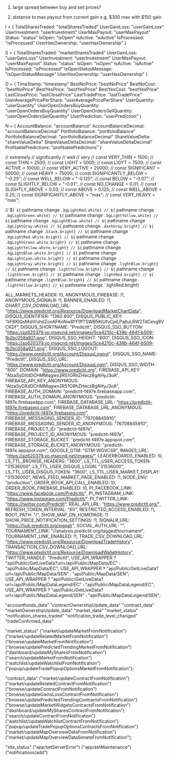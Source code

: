 1. large spread between buy and sell prices?

2. distance to max payout from current gain
  e.g. $300 max with $150 gain
  


I = {
  TotalSharesTraded: "totalSharesTraded"
  UserGainLoss: "userGainLoss"
  UserInvestment: "userInvestment"
  UserMaxPayout: "userMaxPayout"
  Status: "status"
  IsOpen: "isOpen"
  IsActive: "isActive"
  IsProcessed: "isProcessed"
  UserHasOwnership: "userHasOwnership"
}

S = {
  TotalSharesTraded: "marketSharesTraded"
  UserGainLoss: "userGainLoss"
  UserInvestment: "userInvestment"
  UserMaxPayout: "userMaxPayout"
  Status: "status"
  IsOpen: "isOpen"
  IsActive: "isActive"
  IsProcessed: "isProcessed"
  IsOpenStatusMessage: "isOpenStatusMessage"
  UserHasOwnership: "userHasOwnership"
}

D = {
  TimeStamp: "timestamp"
  BestNoPrice: "bestNoPrice"
  BestNoCost: "bestNoPrice"
  BestYesPrice: "bestYesPrice"
  BestYesCost: "bestYesPrice"
  LastClosePrice: "lastClosePrice"
  LastTradePrice: "lastTradePrice"
  UserAveragePricePerShare: "userAveragePricePerShare"
  UserQuantity: "userQuantity"
  UserOpenOrdersBuyQuantity: "userOpenOrdersBuyQuantity"
  UserOpenOrdersSellQuantity: "userOpenOrdersSellQuantity"
  UserPrediction: "userPrediction"
}

N = {
  AccountBalance: "accountBalance"
  AccountBalanceDecimal: "accountBalanceDecimal"
  PortfolioBalance: "portfolioBalance"
  PortfolioBalanceDecimal: "portfolioBalanceDecimal"
  ShareValueDelta: "shareValueDelta"
  ShareValueDeltaDecimal: "shareValueDeltaDecimal"
  ProfitablePredictions: "profitablePredictions"
}


// extremely
// significantly
// well
// very
// const VERY_THIN = 1500;
// const THIN = 2500;
// const LIGHT = 5000;
// const LIGYT = 7500;
// const ACTIVE = 10000;
// const VERY_ACTIVE = 20000;
// const SIGNIFICANT = 50000;
// const HEAVY = 75000;
// const SIGNIFICANTLY_BELOW = "-0.25";
// const WELL_BELOW = "-0.125";
// const BELOW = "-0.07";
// const SLIGHTLY_BELOW = "-0.01";
// const NO_CHANGE = 0.01;
// const SLIGHTLY_ABOVE = 0.03;
// const ABOVE = 0.125;
// const WELL_ABOVE = 0.25;
// const SIGNIFICANTLY_ABOVE = "max";
// const VERY_HEAVY = "max";

// $(` ${` pathname change `.bgLightRed.white}
// ${` pathname change `.bgLightGreen.white}
// ${` pathname change `.bgLightYellow.white}
// ${` pathname change `.bgLightBlue.white}
// ${` pathname change `.bgLightGray.white}
// ${` pathname change `.darkGray.bright}
// ${` pathname change `.black.bright}
// ${` pathname change `.bgLightRed.white.bright}
// ${` pathname change `.bgLightGreen.white.bright}
// ${` pathname change `.bgLightYellow.white.bright}
// ${` pathname change `.bgLightBlue.white.bright}
// ${` pathname change `.bgLightCyan.white.bright}
// ${` pathname change `.bgLightGray.white.bright}
// ${` pathname change `.lightBlue.bright}
// ${` pathname change `.lightYellow.bright}
// ${` pathname change `.lightGreen.bright}
// ${` pathname change `.lightRed.bright}
// ${` pathname change `.lightBlue.bright}
// ${` pathname change `.lightYellow.bright}
// ${` pathname change `.lightRed.bright}


ALL_MARKETS_HEADER: !0,
ANONYMOUS_FIREBASE: !1,
ANONYMOUS_SIGNALR: !1,
BANNER_ENABLED: !1,
CHART_CSV_DOWNLOAD_URL: "https://www.predictit.org/Resource/DownloadMarketChartData",
DISQUS_IDENTIFIER: "1360 800",
DISQUS_PUBLIC_KEY: "kFBKlQsMshYuhdZooAFKnNw8fY1ffTSWB5KIUfvCplLPajtuLRW2TdCevg8VCKDf",
DISQUS_SHORTNAME: "PredictIt",
DISQUS_SSO_BUTTON: "https://az620379.vo.msecnd.net/images/5ce4210c-439b-464f-b509-fb2bc058a921.png",
DISQUS_SSO_HEIGHT: "600",
DISQUS_SSO_ICON: "https://az620379.vo.msecnd.net/images/5ce4210c-439b-464f-b509-fb2bc058a921.png",
DISQUS_SSO_LOGOUT: "https://www.predictit.org/Account/DisqusLogout",
DISQUS_SSO_NAME: "PredictIt",
DISQUS_SSO_URL: "https://www.predictit.org/Account/DisqusLogin",
DISQUS_SSO_WIDTH: "800",
DOMAIN: "https://www.predictit.org",
FIREBASE_API_KEY: "AIzaSyDXdDCHMMqgwx2RS1ORhZHeczBgAHyJ3oA",
FIREBASE_API_KEY_ANONYMOUS: "AIzaSyDXdDCHMMqgwx2RS1ORhZHeczBgAHyJ3oA",
FIREBASE_AUTH_DOMAIN: "predictit-f497e.firebaseapp.com",
FIREBASE_AUTH_DOMAIN_ANONYMOUS: "predictit-f497e.firebaseapp.com",
FIREBASE_DATABASE_URL: "https://predictit-f497e.firebaseio.com",
FIREBASE_DATABASE_URL_ANONYMOUS: "https://predictit-f497e.firebaseio.com",
FIREBASE_MESSAGING_SENDER_ID: "76708845910",
FIREBASE_MESSAGING_SENDER_ID_ANONYMOUS: "76708845910",
FIREBASE_PROJECT_ID: "predictit-f497e",
FIREBASE_PROJECT_ID_ANONYMOUS: "predictit-f497e",
FIREBASE_STORAGE_BUCKET: "predictit-f497e.appspot.com",
FIREBASE_STORAGE_BUCKET_ANONYMOUS: "predictit-f497e.appspot.com",
GOOGLE_GTM: "GTM-WGVC48",
IMAGES_URL: "https://az620379.vo.msecnd.net/images/",
LEADERBOARDS_ENABLED: !0,
LS_TTL_BROWSE_HEADERS: "3600",
LS_TTL_USER_ACCESS_TOKEN: "31536000",
LS_TTL_USER_DISQUS_LOGIN: "31536000",
LS_TTL_USER_DISQUS_TOKEN: "3600",
LS_TTL_USER_MARKET_DISPLAY: "31536000",
NEWS_FEED_MARKET_PAGE_ENABLED: !1,
NODE_ENV: "production",
ORDER_BOOK_API_CALL_ENABLED: !0,
ORDER_BOOK_FIREBASE_ENABLED: !0,
PI_FACEBOOK_LINK: "https://www.facebook.com/PredictIt/",
PI_INSTAGRAM_LINK: "https://www.instagram.com/PredictIt/",
PI_TWITTER_LINK: "https://twitter.com/PredictIt",
REAL_API_URL: "https://www.predictit.org/",
REFRESH_TOKEN_INTERVAL: "60",
RESTRICTED_ACCESS_ENABLED: !1,
ROOT_PATH: "/",
SHOW_MAP_ON_HOMEPAGE: !1
SHOW_PRICE_NOTIFICATION_SETTINGS: !1,
SIGNALR_URL: "https://hub.predictit.org/signalr",
SOCIAL_AUTH_URL: "",
TOURNAMENT_LINK: "//analysis.predictit.org/tagged/tournament",
TOURNAMENT_LINK_ENABLED: !1,
TRADE_CSV_DOWNLOAD_URL: "https://www.predictit.org/Resource/DownloadTradeHistory",
TRANSACTION_CSV_DOWNLOAD_URL: "https://www.predictit.org/Resource/DownloadWalletHistory",
TWITTER_HANDLE: "PredictIt",
USE_API_WRAPPER ? "api/Public/GetLiveData?url=/api/Public/MapData/EC" : "api/Public/MapData/EC";
USE_API_WRAPPER ? "api/Public/GetLiveData?url=/api/Public/MapData/SEN" : "api/Public/MapData/SEN";
USE_API_WRAPPER ? "api/Public/GetLiveData?url=/api/Public/MapDataLegend/EC" : "api/Public/MapDataLegend/EC";
USE_API_WRAPPER ? "api/Public/GetLiveData?url=/api/Public/MapDataLegend/SEN" : "api/Public/MapDataLegend/SEN";



"accountfunds_data"
"contractOwnershipUpdate_data"
"contract_data"
"marketOwnershipUpdate_data"
"market_data"
"market_status"
"notification_shares_traded"
"notification_trade_level_changed"
"tradeConfirmed_data"

"market_status"
("market/updateMarketFromNotification")
("market/updateRelatedMarketFromNotification")
("browse/updateMarketFromNotification")
("browse/updatePredictedTrendingMarketFromNotification")
("dashboard/updateMySharesFromNotification")
("search/updateMarketFromNotification")
("watchlist/updateWatchlistFromNotification")
("popup/updateTradePopupOptionsMarketFromNotification");

"contract_data"
("market/updateContractFromNotification")
("market/updateRelatedContractFromNotification")
("browse/updateContractFromNotification")
("browse/updateGainsLossContractFromNotification")
("browse/updatePredictedTrendingContractsFromNotification")
("browse/updateMarketWidgetsContractsFromNotification")
("dashboard/updateMySharesContractFromNotification")
("search/updateContractFromNotification")
("watchlist/updateWatchlistContractFromNotification")
("popup/updateTradePopupOptionsContractsFromNotification")
("market/updateMapOverviewDataFromNotification")
("market/updateMapOverviewDataSenateFromNotification");

"site_status"
("app/setServerError")
("app/setMaintenance")
("notifications/add")
